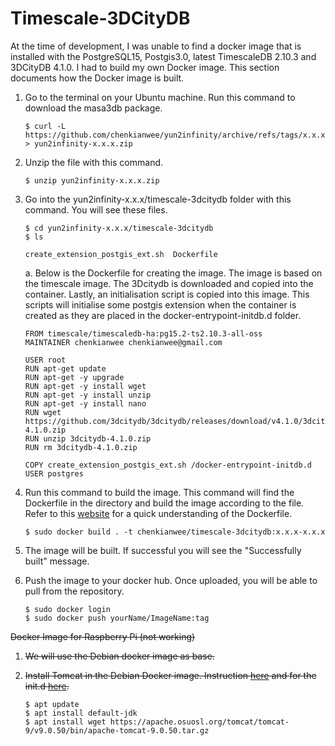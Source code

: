 # Timescale-3DCityDB
At the time of development, I was unable to find a docker image that is installed with the PostgreSQL15, Postgis3.0, latest TimescaleDB 2.10.3 and 3DCityDB 4.1.0. I had to build my own Docker image. This section documents how the Docker image is built.

1. Go to the terminal on your Ubuntu machine. Run this command to download the masa3db package.
    ```
    $ curl -L https://github.com/chenkianwee/yun2infinity/archive/refs/tags/x.x.x.zip > yun2infinity-x.x.x.zip
    ```
2. Unzip the file with this command.
    ```
    $ unzip yun2infinity-x.x.x.zip
    ```
3. Go into the yun2infinity-x.x.x/timescale-3dcitydb folder with this command. You will see these files.
    ```
    $ cd yun2infinity-x.x.x/timescale-3dcitydb
    $ ls
    ```
    ```
    create_extension_postgis_ext.sh  Dockerfile
    ```
    a. Below is the Dockerfile for creating the image. The image is based on the timescale image. The 3Dcitydb is downloaded and copied into the container. Lastly, an initialisation script is copied into this image. This scripts will initialise some postgis extension when the container is created as they are placed in the docker-entrypoint-initdb.d folder.
    ```
    FROM timescale/timescaledb-ha:pg15.2-ts2.10.3-all-oss
    MAINTAINER chenkianwee chenkianwee@gmail.com

    USER root
    RUN apt-get update
    RUN apt-get -y upgrade
    RUN apt-get -y install wget
    RUN apt-get -y install unzip
    RUN apt-get -y install nano
    RUN wget https://github.com/3dcitydb/3dcitydb/releases/download/v4.1.0/3dcitydb-4.1.0.zip
    RUN unzip 3dcitydb-4.1.0.zip
    RUN rm 3dcitydb-4.1.0.zip

    COPY create_extension_postgis_ext.sh /docker-entrypoint-initdb.d
    USER postgres
    ```
4. Run this command to build the image. This command will find the Dockerfile in the directory and build the image according to the file. Refer to this [website](https://thenewstack.io/docker-basics-how-to-use-dockerfiles/) for a quick understanding  of the Dockerfile.
    ```
    $ sudo docker build . -t chenkianwee/timescale-3dcitydb:x.x.x-x.x.x
    ```
5. The image will be built. If successful you will see the "Successfully built" message.

6. Push the image to your docker hub. Once uploaded, you will be able to pull from the repository.
    ```
    $ sudo docker login
    $ sudo docker push yourName/ImageName:tag
    ```

<del>Docker Image for Raspberry Pi (not working)<del>

1. <del>We will use the Debian docker image as base.<del>

2. <del>Install Tomcat in the Debian Docker image. Instruction [here](https://tecadmin.net/install-apache-tomcat-9-on-debian/) and for the init.d [here](https://javabirder.wordpress.com/2016/02/18/install-tomcat-9-ubuntu/).<del>

    ```
    $ apt update
    $ apt install default-jdk
    $ apt install wget https://apache.osuosl.org/tomcat/tomcat-9/v9.0.50/bin/apache-tomcat-9.0.50.tar.gz
    ```
